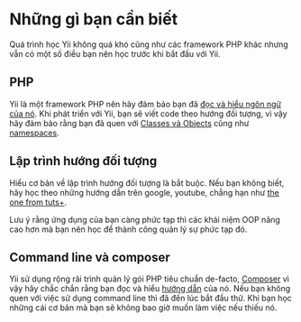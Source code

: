 # Những gì bạn cần biết

Quá trình học Yii không quá khó cũng như các framework PHP khác nhưng vẫn có một số điều bạn nên học trước khi bắt đầu với Yii.

## PHP

Yii là một framework PHP nên hãy đảm bảo bạn đã [đọc và hiểu ngôn ngữ của nó](https://www.php.net/manual/en/langref.php).
Khi phát triển với Yii, bạn sẽ viết code theo hướng đối tượng, vì vậy hãy đảm bảo rằng bạn đã quen với [Classes và Objects](https://www.php.net/manual/en/language.oop5.basic.php) cũng như [namespaces](https://www.php.net/manual/en/language.namespaces.php).

## Lập trình hướng đối tượng

Hiểu cơ bản về lập trình hướng đối tượng là bắt buộc. Nếu bạn không biết, hãy học theo những hướng dẫn trên google, youtube, chẳng hạn như [the one from tuts+](https://code.tutsplus.com/tutorials/object-oriented-php-for-beginners--net-12762).

Lưu ý rằng ứng dụng của bạn càng phức tạp thì các khái niệm OOP nâng cao hơn mà bạn nên học để thành công quản lý sự phức tạp đó.

## Command line và composer

Yii sử dụng rộng rãi trình quản lý gói PHP tiêu chuẩn de-facto, [Composer](https://getcomposer.org/) vì vậy hãy chắc chắn rằng bạn đọc
và hiểu [hướng dẫn](https://getcomposer.org/doc/01-basic-usage.md) của nó. Nếu bạn không quen với việc sử dụng command line thì đã đến lúc bắt đầu thử. Khi bạn học những cái cơ bản mà bạn sẽ không bao giờ muốn làm việc nếu thiếu nó.
